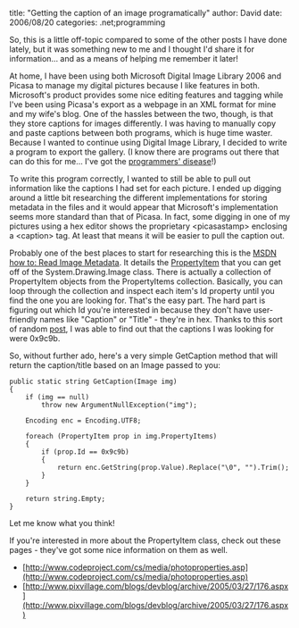 
title: "Getting the caption of an image programatically"
author: David
date: 2006/08/20
categories: .net;programming

So, this is a little off-topic compared to some of the other posts I have done lately, but it was something new to me and I thought I'd share it for information... and as a means of helping me remember it later! 

At home, I have been using both Microsoft Digital Image Library 2006 and Picasa to manage my digital pictures because I like features in both. Microsoft's product provides some nice editing features and tagging while I've been using Picasa's export as a webpage in an XML format for mine and my wife's blog. One of the hassles between the two, though, is that they store captions for images differently. I was having to manually copy and paste captions between both programs, which is huge time waster. Because I wanted to continue using Digital Image Library, I decided to write a program to export the gallery. (I know there are programs out there that can do this for me... I've got the [programmers' disease](http://blogs.msdn.com/abhinaba/archive/2005/12/12/502661.aspx)!) 

To write this program correctly, I wanted to still be able to pull out information like the captions I had set for each picture. I ended up digging around a little bit researching the different implementations for storing metadata in the files and it would appear that Microsoft's implementation seems more standard than that of Picasa. In fact, some digging in one of my pictures using a hex editor shows the proprietary &lt;picasastamp&gt; enclosing a &lt;caption&gt; tag. At least that means it will be easier to pull the caption out. 

Probably one of the best places to start for researching this is the [MSDN how to: Read Image Metadata](http://msdn2.microsoft.com/en-us/library/xddt0dz7.aspx). It details the [PropertyItem](http://msdn2.microsoft.com/en-us/library/system.drawing.imaging.propertyitem.aspx) that you can get off of the System.Drawing.Image class. There is actually a collection of PropertyItem objects from the PropertyItems collection. Basically, you can loop through the collection and inspect each item's Id property until you find the one you are looking for. That's the easy part. The hard part is figuring out which Id you're interested in because they don't have user-friendly names like "Caption" or "Title" - they're in hex. Thanks to this sort of random [post](http://www.planet-source-code.com/vb/Discussion/AskAProShowPost.asp?lngTopicId=36106&TopicCategory=other&Flag=2&lngWId=10), I was able to find out that the captions I was looking for were 0x9c9b. 

So, without further ado, here's a very simple GetCaption method that will return the caption/title based on an Image passed to you:

    public static string GetCaption(Image img)
    {
        if (img == null) 
            throw new ArgumentNullException("img");

        Encoding enc = Encoding.UTF8;

        foreach (PropertyItem prop in img.PropertyItems)
        {
            if (prop.Id == 0x9c9b)
            {
                return enc.GetString(prop.Value).Replace("\0", "").Trim();
            }
        }

        return string.Empty;
    }

Let me know what you think!

If you're interested in more about the PropertyItem class, check out these pages - they've got some nice information on them as well.

- [http://www.codeproject.com/cs/media/photoproperties.asp](http://www.codeproject.com/cs/media/photoproperties.asp)
- [http://www.pixvillage.com/blogs/devblog/archive/2005/03/27/176.aspx](http://www.pixvillage.com/blogs/devblog/archive/2005/03/27/176.aspx)

